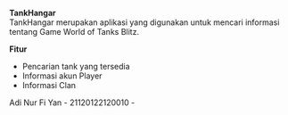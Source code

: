 **TankHangar**  
TankHangar merupakan aplikasi yang digunakan untuk mencari informasi tentang Game World of Tanks Blitz.  

**Fitur**  
- Pencarian tank yang tersedia  
- Informasi akun Player  
- Informasi Clan  

Adi Nur Fi Yan - 21120122120010 -  
